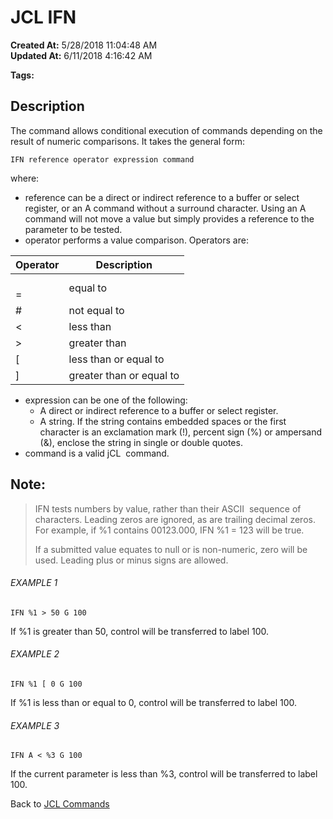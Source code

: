 # JCL IFN

**Created At:** 5/28/2018 11:04:48 AM  
**Updated At:** 6/11/2018 4:16:42 AM  

**Tags:**
<badge text='jcl' vertical='middle' />

## Description 

The command allows conditional execution of commands depending on the result of numeric comparisons. It takes the general form:

```
IFN reference operator expression command
```

where:

- reference can be a direct or indirect reference to a buffer or select register, or an A command without a surround character. Using an A command will not move a value but simply provides a reference to the parameter to be tested.
- operator performs a value comparison. Operators are:



| Operator<br> | Description<br> |
| --- | --- |
| <br>=<br> | equal to<br> |
| #<br> | not equal to<br> |
| &lt;<br> | less than<br> |
| &gt;<br> | greater than<br> |
| [<br> | less than or equal to<br> |
| ]<br> | greater than or equal to<br> |


- expression can be one of the following:
    - A direct or indirect reference to a buffer or select register.
    - A string. If the string contains embedded spaces or the first character is an exclamation mark (!), percent sign (%) or ampersand (&), enclose the string in single or double quotes.
- command is a valid jCL  command.




## Note: 


> IFN tests numbers by value, rather than their ASCII  sequence of characters. Leading zeros are ignored, as are trailing decimal zeros. For example, if %1 contains 00123.000, IFN %1 = 123 will be true.
> 
> If a submitted value equates to null or is non-numeric, zero will be used. Leading plus or minus signs are allowed.




###### EXAMPLE 1

```
IFN %1 > 50 G 100
```

If %1 is greater than 50, control will be transferred to label 100.



###### EXAMPLE 2

```
IFN %1 [ 0 G 100
```

If %1 is less than or equal to 0, control will be transferred to label 100.



###### EXAMPLE 3

```
IFN A < %3 G 100
```

If the current parameter is less than %3, control will be transferred to label 100.



Back to [JCL Commands](jcl-commands)


